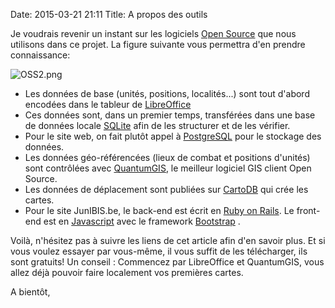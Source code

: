 Date: 2015-03-21 21:11
Title: A propos des outils

Je voudrais revenir un instant sur les logiciels [Open Source](http://fr.wikipedia.org/wiki/Open_source) que nous utilisons dans ce projet. 
La figure suivante vous permettra d'en prendre connaissance:

![OSS2.png](https://dl.dropboxusercontent.com/u/17878888/junibis/img/OSS2.png)

* Les données de base (unités, positions, localités...) sont tout d'abord encodées dans le tableur de [LibreOffice](http://www.libreoffice.org/)
* Ces données sont, dans un premier temps, transférées dans une base de données locale [SQLite](http://www.sqlite.org/) afin de les structurer et de les vérifier.
* Pour le site web, on fait plutôt appel à [PostgreSQL](http://www.postgres.org/) pour le stockage des données.
* Les données géo-référencées (lieux de combat et positions d'unités) sont contrôlées avec [QuantumGIS](http://www2.qgis.org/), le meilleur logiciel GIS client Open Source.
* Les données de déplacement sont publiées sur [CartoDB](http://cartodb.com/) qui crée les cartes.
* Pour le site JunIBIS.be, le back-end est écrit en [Ruby on Rails](http://www.rubyonrails.org). Le front-end est en [Javascript](http://www.w3schools.com/js/) avec le framework [Bootstrap](http://getbootstrap.com/) .

Voilà, n'hésitez pas à suivre les liens de cet article afin d'en savoir plus. Et si vous voulez essayer par vous-même, il vous suffit de les télécharger, ils sont gratuits! Un conseil : Commencez par LibreOffice et QuantumGIS, vous allez déjà pouvoir faire localement vos premières cartes.

A bientôt,




